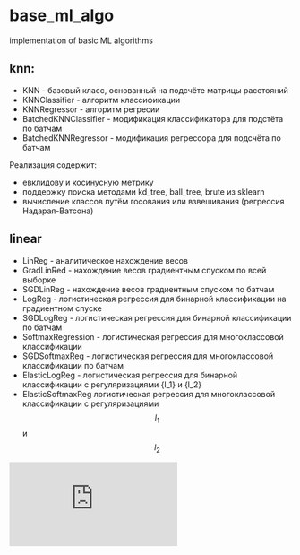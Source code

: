 # base_ml_algo
implementation of basic ML algorithms 

## knn:
- KNN - базовый класс, основанный на подсчёте матрицы расстояний
- KNNClassifier - алгоритм классификации
- KNNRegressor - алгоритм регресии
- BatchedKNNClassifier - модификация классификатора для подстёта по батчам
- BatchedKNNRegressor - модификация регрессора для подсчёта по батчам

Реализация содержит:
- евклидову и косинусную метрику
- поддержку поиска методами kd_tree, ball_tree, brute из sklearn
- вычисление классов путём госования или взвешивания (регрессия Надарая-Ватсона)

## linear
- LinReg - аналитическое нахождение весов
- GradLinRed - нахождение весов градиентным спуском по всей выборке
- SGDLinReg - нахождение весов градиентным спуском по батчам
- LogReg - логистическая регрессия для бинарной классификации на градиентном спуске
- SGDLogReg - логистическая регрессия для бинарной классификации по батчам
- SoftmaxRegression - логистическая регрессия для многоклассовой классификации
- SGDSoftmaxReg - логистическая регрессия для многоклассовой классификации по батчам
- ElasticLogReg - логистическая регрессия для бинарной классификации с регуляризациями {l_1} и {l_2}
- ElasticSoftmaxReg логистическая регрессия для многоклассовой классификации с регуляризациями $$l_1$$ и $$l_2$$

![\sum_{\forall i}{x_i^{2}}](https://latex.codecogs.com/svg.latex?%5Csum_%7B%5Cforall+i%7D%7Bx_i%5E%7B2%7D%7D)
